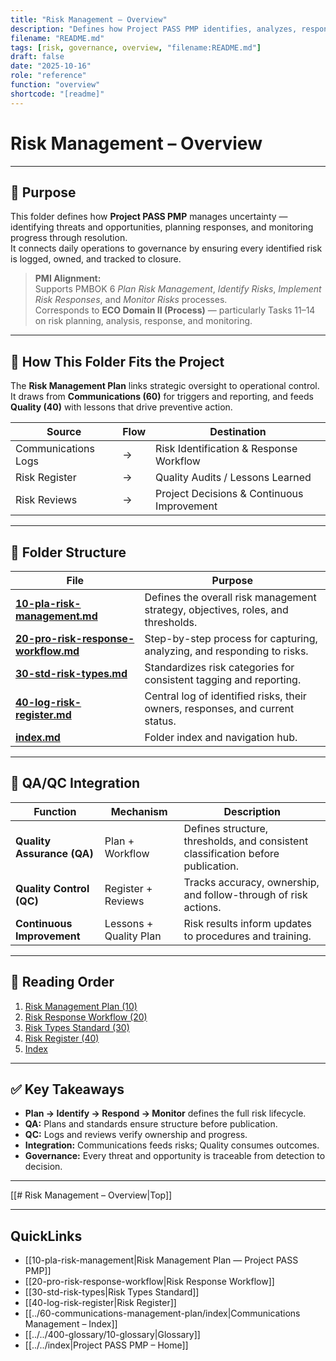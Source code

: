 ```yaml
---
title: "Risk Management – Overview"
description: "Defines how Project PASS PMP identifies, analyzes, responds to, and monitors risks throughout the project lifecycle."
filename: "README.md"
tags: [risk, governance, overview, "filename:README.md"]
draft: false
date: "2025-10-16"
role: "reference"
function: "overview"
shortcode: "[readme]"
---
```


# Risk Management – Overview  

---

## 🎯 Purpose  

This folder defines how **Project PASS PMP** manages uncertainty — identifying threats and opportunities, planning responses, and monitoring progress through resolution.  
It connects daily operations to governance by ensuring every identified risk is logged, owned, and tracked to closure.

> **PMI Alignment:**  
> Supports PMBOK 6 *Plan Risk Management*, *Identify Risks*, *Implement Risk Responses*, and *Monitor Risks* processes.  
> Corresponds to **ECO Domain II (Process)** — particularly Tasks 11–14 on risk planning, analysis, response, and monitoring.

---

## 🧩 How This Folder Fits the Project  

The **Risk Management Plan** links strategic oversight to operational control.  
It draws from **Communications (60)** for triggers and reporting, and feeds **Quality (40)** with lessons that drive preventive action.

| Source | Flow | Destination |
|--------|------|-------------|
| Communications Logs | → | Risk Identification & Response Workflow |
| Risk Register | → | Quality Audits / Lessons Learned |
| Risk Reviews | → | Project Decisions & Continuous Improvement |

---

## 🧱 Folder Structure  

| File | Purpose |
|------|----------|
| **[10-pla-risk-management.md](10-pla-risk-management.md)** | Defines the overall risk management strategy, objectives, roles, and thresholds. |
| **[20-pro-risk-response-workflow.md](20-pro-risk-response-workflow.md)** | Step-by-step process for capturing, analyzing, and responding to risks. |
| **[30-std-risk-types.md](30-std-risk-types.md)** | Standardizes risk categories for consistent tagging and reporting. |
| **[40-log-risk-register.md](40-log-risk-register.md)** | Central log of identified risks, their owners, responses, and current status. |
| **[index.md](index.md)** | Folder index and navigation hub. |

---

## 🔁 QA/QC Integration  

| Function | Mechanism | Description |
|-----------|------------|-------------|
| **Quality Assurance (QA)** | Plan + Workflow | Defines structure, thresholds, and consistent classification before publication. |
| **Quality Control (QC)** | Register + Reviews | Tracks accuracy, ownership, and follow-through of risk actions. |
| **Continuous Improvement** | Lessons + Quality Plan | Risk results inform updates to procedures and training. |

---

## 🧭 Reading Order  

1. [Risk Management Plan (10)](10-pla-risk-management.md)  
2. [Risk Response Workflow (20)](20-pro-risk-response-workflow.md)  
3. [Risk Types Standard (30)](30-std-risk-types.md)  
4. [Risk Register (40)](40-log-risk-register.md)  
5. [Index](index.md)  

---

## ✅ Key Takeaways  

- **Plan → Identify → Respond → Monitor** defines the full risk lifecycle.  
- **QA:** Plans and standards ensure structure before publication.  
- **QC:** Logs and reviews verify ownership and progress.  
- **Integration:** Communications feeds risks; Quality consumes outcomes.  
- **Governance:** Every threat and opportunity is traceable from detection to decision.

---

[[# Risk Management – Overview|Top]]

---

## QuickLinks
- [[10-pla-risk-management|Risk Management Plan — Project PASS PMP]]
- [[20-pro-risk-response-workflow|Risk Response Workflow]]
- [[30-std-risk-types|Risk Types Standard]]
- [[40-log-risk-register|Risk Register]]
- [[../60-communications-management-plan/index|Communications Management – Index]]
- [[../../400-glossary/10-glossary|Glossary]]
- [[../../index|Project PASS PMP – Home]]
